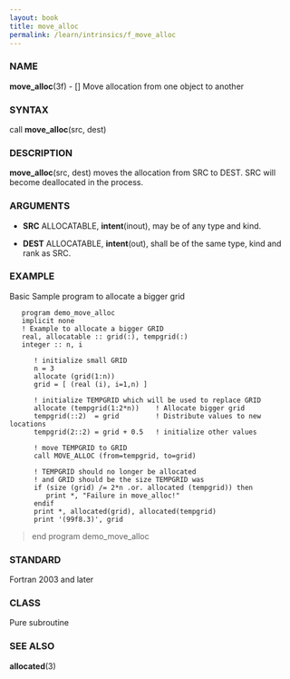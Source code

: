 ```yaml
---
layout: book
title: move_alloc
permalink: /learn/intrinsics/f_move_alloc
---
```

### NAME

**move\_alloc**(3f) - \[\] Move allocation from one
object to another

### SYNTAX

call **move\_alloc**(src, dest)

### DESCRIPTION

**move\_alloc**(src, dest) moves the allocation from SRC to DEST. SRC
will become deallocated in the process.

### ARGUMENTS

  - **SRC**
    ALLOCATABLE, **intent**(inout), may be of any type and kind.

  - **DEST**
    ALLOCATABLE, **intent**(out), shall be of the same type, kind and
    rank as SRC.

### EXAMPLE

Basic Sample program to allocate a bigger grid

```
   program demo_move_alloc
   implicit none
   ! Example to allocate a bigger GRID
   real, allocatable :: grid(:), tempgrid(:)
   integer :: n, i

      ! initialize small GRID
      n = 3
      allocate (grid(1:n))
      grid = [ (real (i), i=1,n) ]

      ! initialize TEMPGRID which will be used to replace GRID
      allocate (tempgrid(1:2*n))    ! Allocate bigger grid
      tempgrid(::2)  = grid         ! Distribute values to new locations
      tempgrid(2::2) = grid + 0.5   ! initialize other values

      ! move TEMPGRID to GRID
      call MOVE_ALLOC (from=tempgrid, to=grid)

      ! TEMPGRID should no longer be allocated
      ! and GRID should be the size TEMPGRID was
      if (size (grid) /= 2*n .or. allocated (tempgrid)) then
         print *, "Failure in move_alloc!"
      endif
      print *, allocated(grid), allocated(tempgrid)
      print '(99f8.3)', grid
```

> end program demo\_move\_alloc

### STANDARD

Fortran 2003 and later

### CLASS

Pure subroutine

### SEE ALSO

**allocated**(3)
